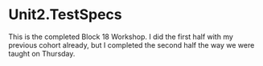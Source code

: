 # Unit2.TestSpecs
This is the completed Block 18 Workshop. I did the first half with my previous cohort already, but I completed the second half the way we were taught on Thursday.